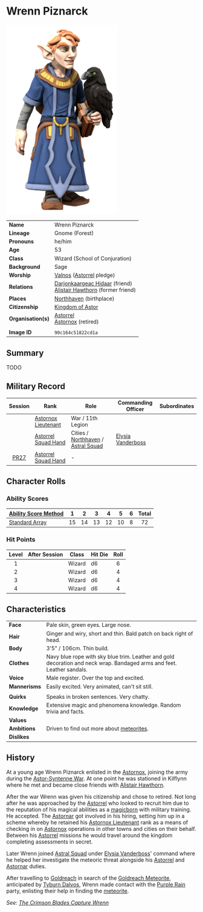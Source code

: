 # Wrenn Piznarck

<img src="https://raw.githubusercontent.com/jesskelsall/astarus-images/main/characters/portraits/90c164c51822cd1a.png" height="500" />

|||
| --- | --- |
| **Name** | Wrenn Piznarck | character.4
| **Lineage** | Gnome (Forest) |
| **Pronouns** | he/him |
| **Age** | 53 |
| **Class** | Wizard (School of Conjuration) |
| **Background** | Sage |
| **Worship** | [Valnos](../gods/deities/valnos.md) ([Astorrel](../organisations/government/astorrel/astorrel.md) pledge) |
| **Relations** | [Darjonkaargeac Hidaar](darjonkaargeac-hidaar.md) (friend)<br>[Alistair Hawthorn](alistair-hawthorn.md) (former friend) |
| **Places** | [Northhaven](../places/cities/northhaven.md) (birthplace) |
| **Citizenship** | [Kingdom of Astor](../civilisations/kingdom-of-astor/kingdom-of-astor.md) |
| **Organisation(s)** | [Astorrel](../organisations/government/astorrel/astorrel.md)<br>[Astornox](../organisations/government/astornox/astornox.md) (retired) |
|||
| **Image ID** | `90c164c51822cd1a` |

## Summary

TODO

## Military Record

| Session | Rank | Role | Commanding Officer | Subordinates |
|:---:| --- | --- | --- | --- |
|| [Astornox Lieutenant](../organisations/government/astornox/ranks/astornox-lieutenant.md) | War / 11th Legion |||
|| [Astorrel Squad Hand](../organisations/government/astorrel/ranks/astorrel-squad-hand.md) | Cities / [Northhaven](../places/cities/northhaven.md) / [Astral Squad](../organisations/government/astorrel/squads/astral-squad.md) | [Elysia Vanderboss](elysia-vanderboss.md) ||
| [PR27](../sessions/PR27.md) | [Astorrel Squad Hand](../organisations/government/astorrel/ranks/astorrel-squad-hand.md) | - |||

## Character Rolls

### Ability Scores

| [Ability Score Method](../mechanics/ability-score-method/ability-score-method.md) | 1 | 2 | 3 | 4 | 5 | 6 | Total |
| --- |:---:|:---:|:---:|:---:|:---:|:---:|:---:|
| [Standard Array](../mechanics/ability-score-method/standard-array.md) | 15 | 14 | 13 | 12 | 10 | 8 | 72 |

### Hit Points

| Level | After Session | Class | Hit Die | Roll |
|:---:|:---:| --- | --- |:---:|
| 1 || Wizard | d6 | 6 |
| 2 || Wizard | d6 | 4 |
| 3 || Wizard | d6 | 4 |
| 4 || Wizard | d6 | 4 |

## Characteristics

| | |
| --- | --- |
| **Face** | Pale skin, green eyes. Large nose. | characteristics.2
| **Hair** | Ginger and wiry, short and thin. Bald patch on back right of head. |
| **Body** | 3'5" / 106cm. Thin build. |
| **Clothes** | Navy blue rope with sky blue trim. Leather and gold decoration and neck wrap. Bandaged arms and feet. Leather sandals. |
| **Voice** | Male register. Over the top and excited. |
| **Mannerisms** | Easily excited. Very animated, can't sit still. |
| | |
| **Quirks** | Speaks in broken sentences. Very chatty. |
| **Knowledge** | Extensive magic and phenomena knowledge. Random trivia and facts. |
| **Values** | |
| **Ambitions** | Driven to find out more about [meteorites](../items/meteoric/meteorite.md). |
| **Dislikes** | |

## History

At a young age Wrenn Piznarck enlisted in the [Astornox](../organisations/government/astornox/astornox.md), joining the army during the [Astor-Syntenne War](../history/events/astor-syntenne-war.md). At one point he was stationed in Kilflynn where he met and became close friends with [Alistair Hawthorn](alistair-hawthorn.md).

After the war Wrenn was given his citizenship and chose to retired. Not long after he was approached by the [Astorrel](../organisations/government/astorrel/astorrel.md) who looked to recruit him due to the reputation of his magical abilities as a [magicborn](../civilisations/kingdom-of-astor/magicborn.md) with military training. He accepted. The [Astornar](../organisations/government/astornar.md) got involved in his hiring, setting him up in a scheme whereby he retained his [Astornox Lieutenant](../organisations/government/astornox/ranks/astornox-lieutenant.md) rank as a means of checking in on [Astornox](../organisations/government/astornox/astornox.md) operations in other towns and cities on their behalf. Between his [Astorrel](../organisations/government/astorrel/astorrel.md) missions he would travel around the kingdom completing assessments in secret.

Later Wrenn joined [Astral Squad](../organisations/government/astorrel/squads/astral-squad.md) under [Elysia Vanderboss](elysia-vanderboss.md)' command where he helped her investigate the meteoric threat alongside his [Astorrel](../organisations/government/astorrel/astorrel.md) and [Astornar](../organisations/government/astornar.md) duties.

After travelling to [Goldreach](../civilisations/kingdom-of-astor/SETTLEMENTS/GOLDREACH/README.md) in search of the [Goldreach Meteorite](../items/meteoric/meteorites/goldreach-meteorite.md), anticipated by [Tyburn Dalvos](tyburn-dalvos.md), Wrenn made contact with the [Purple Rain](../campaigns/C1-purple-rain.md) party, enlisting their help in finding the [meteorite](../items/meteoric/meteorite.md).

*See: [The Crimson Blades Capture Wrenn](../storylines/the-crimson-blades-capture-wrenn.md)*
